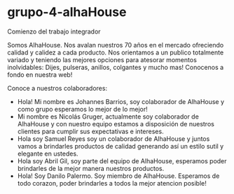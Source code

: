 # grupo-4-alhaHouse
Comienzo del trabajo integrador

Somos AlhaHouse. Nos avalan nuestros 70 años en el mercado ofreciendo calidad y calidez a cada producto.
Nos orientamos a un publico totalmente variado y teniendo las mejores opciones para atesorar momentos inolvidables: 
Dijes, pulseras, anillos, colgantes y mucho mas!
Conocenos a fondo en nuestra web!

Conoce a nuestros colaboradores:

- Hola! Mi nombre es Johannes Barrios, soy colaborador de AlhaHouse y como grupo esperamos lo mejor de lo mejor!
- Mi nombre es Nicolás Gruger, actualmente soy colaborador de AlhaHouse y con nuestro equipo estamos a disposición de nuestros clientes para cumplir sus expectativas e intereses.
- Hola soy Samuel Reyes soy un colaborador de AlhaHouse y juntos vamos a brindarles productos de calidad generando así un estilo sutil y elegante en ustedes.
- Hola soy Abril Gil, soy parte del equipo de AlhaHouse, esperamos poder brindarles de la mejor manera nuestros productos.
- Hola! Soy Danilo Palermo. Soy miembro de AlhaHouse. Esperamos de todo corazon, poder brindarles a todos la mejor atencion posible!


